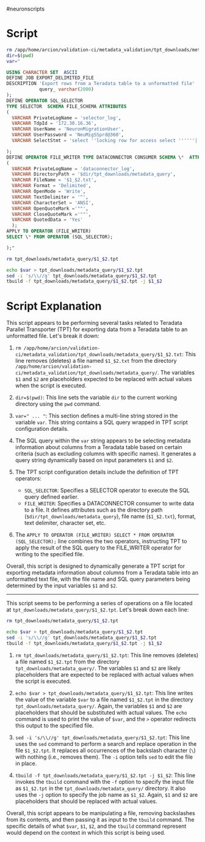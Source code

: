 #neuronscripts
# Script

```bash
rm /app/home/arcion/validation-ci/metadata_validation/tpt_downloads/metadata_query/$1_$2.txt
dir=$(pwd)
var="
```
```sql
USING CHARACTER SET  ASCII
DEFINE JOB EXPORT_DELIMITED_FILE
DESCRIPTION 'Export rows from a Teradata table to a unformatted file'  (  DEFINE SCHEMA FILE_SCHEMA  (
            query_ varchar(2000)
);
DEFINE OPERATOR SQL_SELECTOR
TYPE SELECTOR  SCHEMA FILE_SCHEMA ATTRIBUTES
(
  VARCHAR PrivateLogName = 'selector_log',
  VARCHAR TdpId = '172.30.16.36',
  VARCHAR UserName = 'NeuronMigrationUser',
  VARCHAR UserPassword = 'NeuMigSSprd@360',
  VARCHAR SelectStmt = 'select ''locking row for access select ''''''|| DatabaseName ||'''''' db_name,''''''|| TableName || '''''' table_name,''''''|| ColumnName ||'''''' column_name, cast(count(distinct('' ||ColumnName || '')) as varchar(500)),cast(''|| case when COLUMNTYPE in (''DECIMAL'') then ''sum('' || ColumnName||'')'' else ''0'' end ||'' as varchar(500)) sum_value from ''|| case when DatabaseName = ''NeuronDWH'' then ''NeuronDWH_DirtyRead_V'' else DatabaseName end ||''.''||TableName ||'';'' query_ from ( select DatabaseName, TableName,ColumnName, CASE WHEN COLUMNTYPE=''CF'' THEN ''CHAR'' WHEN COLUMNTYPE=''CV'' THEN ''VARCHAR'' WHEN COLUMNTYPE=''D'' THEN ''DECIMAL'' WHEN COLUMNTYPE=''TS'' THEN ''TIMESTAMP'' WHEN COLUMNTYPE=''I'' THEN ''INTEGER'' WHEN COLUMNTYPE=''I2'' THEN ''SMALLINT'' WHEN COLUMNTYPE=''DA'' THEN ''DATE'' END AS COLUMNTYPE from dbc.columnsv where upper(DatabaseName) = upper(''$1'') and upper(TableName) = upper(''$2'') and upper(ColumnName) not like ''%ID%'' and upper(ColumnName) not like ''%VRSNO%'' and COLUMNTYPE<>''TS'') oo;'

);
DEFINE OPERATOR FILE_WRITER TYPE DATACONNECTOR CONSUMER SCHEMA \*  ATTRIBUTES
(
  VARCHAR PrivateLogName = 'dataconnector_log',
  VARCHAR DirectoryPath = '$dir/tpt_downloads/metadata_query',
  VARCHAR FileName = '$1_$2.txt',
  VARCHAR Format = 'Delimited',
  VARCHAR OpenMode = 'Write',
  VARCHAR TextDelimiter = '^',
  VARCHAR CharacterSet = 'ANSI',
  VARCHAR OpenQuoteMark ='""',
  VARCHAR CloseQuoteMark ='""',
  VARCHAR QuotedData = 'Yes'
  );
APPLY TO OPERATOR (FILE_WRITER)
SELECT \* FROM OPERATOR (SQL_SELECTOR);

);"
```

```bash
rm tpt_downloads/metadata_query/$1_$2.tpt

echo $var > tpt_downloads/metadata_query/$1_$2.tpt
sed -i 's/\\//g' tpt_downloads/metadata_query/$1_$2.tpt
tbuild -f tpt_downloads/metadata_query/$1_$2.tpt -j $1_$2
```
# Script Explanation
This script appears to be performing several tasks related to Teradata Parallel Transporter (TPT) for exporting data from a Teradata table to an unformatted file. Let's break it down:

1. `rm /app/home/arcion/validation-ci/metadata_validation/tpt_downloads/metadata_query/$1_$2.txt`: This line removes (deletes) a file named `$1_$2.txt` from the directory `/app/home/arcion/validation-ci/metadata_validation/tpt_downloads/metadata_query/`. The variables `$1` and `$2` are placeholders expected to be replaced with actual values when the script is executed.

2. `dir=$(pwd)`: This line sets the variable `dir` to the current working directory using the `pwd` command.

3. `var=" ... "`: This section defines a multi-line string stored in the variable `var`. This string contains a SQL query wrapped in TPT script configuration details.

4. The SQL query within the `var` string appears to be selecting metadata information about columns from a Teradata table based on certain criteria (such as excluding columns with specific names). It generates a query string dynamically based on input parameters `$1` and `$2`.

5. The TPT script configuration details include the definition of TPT operators:
   - `SQL_SELECTOR`: Specifies a SELECTOR operator to execute the SQL query defined earlier.
   - `FILE_WRITER`: Specifies a DATACONNECTOR consumer to write data to a file. It defines attributes such as the directory path (`$dir/tpt_downloads/metadata_query`), file name (`$1_$2.txt`), format, text delimiter, character set, etc.

6. The `APPLY TO OPERATOR (FILE_WRITER) SELECT * FROM OPERATOR (SQL_SELECTOR);` line combines the two operators, instructing TPT to apply the result of the SQL query to the FILE_WRITER operator for writing to the specified file.

Overall, this script is designed to dynamically generate a TPT script for exporting metadata information about columns from a Teradata table into an unformatted text file, with the file name and SQL query parameters being determined by the input variables `$1` and `$2`.

***

This script seems to be performing a series of operations on a file located at `tpt_downloads/metadata_query/$1_$2.tpt`. Let's break down each line:
```sh
rm tpt_downloads/metadata_query/$1_$2.tpt

echo $var > tpt_downloads/metadata_query/$1_$2.tpt
sed -i 's/\\//g' tpt_downloads/metadata_query/$1_$2.tpt
tbuild -f tpt_downloads/metadata_query/$1_$2.tpt -j $1_$2
```
1. `rm tpt_downloads/metadata_query/$1_$2.tpt`: This line removes (deletes) a file named `$1_$2.tpt` from the directory `tpt_downloads/metadata_query/`. The variables `$1` and `$2` are likely placeholders that are expected to be replaced with actual values when the script is executed.

2. `echo $var > tpt_downloads/metadata_query/$1_$2.tpt`: This line writes the value of the variable `$var` to a file named `$1_$2.tpt` in the directory `tpt_downloads/metadata_query/`. Again, the variables `$1` and `$2` are placeholders that should be substituted with actual values. The `echo` command is used to print the value of `$var`, and the `>` operator redirects this output to the specified file.

3. `sed -i 's/\\//g' tpt_downloads/metadata_query/$1_$2.tpt`: This line uses the `sed` command to perform a search and replace operation in the file `$1_$2.tpt`. It replaces all occurrences of the backslash character (`\`) with nothing (i.e., removes them). The `-i` option tells `sed` to edit the file in place.

4. `tbuild -f tpt_downloads/metadata_query/$1_$2.tpt -j $1_$2`: This line invokes the `tbuild` command with the `-f` option to specify the input file as `$1_$2.tpt` in the `tpt_downloads/metadata_query/` directory. It also uses the `-j` option to specify the job name as `$1_$2`. Again, `$1` and `$2` are placeholders that should be replaced with actual values.

Overall, this script appears to be manipulating a file, removing backslashes from its contents, and then passing it as input to the `tbuild` command. The specific details of what `$var`, `$1`, `$2`, and the `tbuild` command represent would depend on the context in which this script is being used.